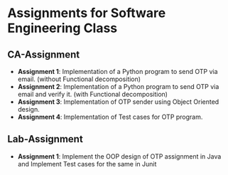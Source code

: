 # Assignments for Software Engineering Class


## CA-Assignment
- **Assignment 1**: Implementation of a Python program to send OTP via email. (without Functional decomposition)
- **Assignment 2**: Implementation of a Python program to send OTP via email and verify it. (with Functional decomposition)
- **Assignment 3**: Implementation of OTP sender using Object Oriented design.
- **Assignment 4**: Implementation of Test cases for OTP program.


## Lab-Assignment
- **Assignment 1**: Implement the OOP design of OTP assignment in Java and
Implement Test cases for the same in Junit

